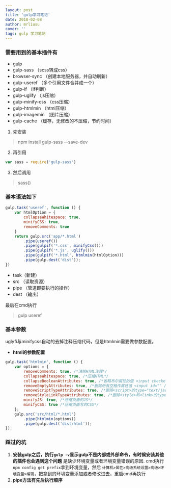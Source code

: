 ```yaml
---
layout: post
title: 'gulp学习笔记'
date: 2018-02-08
author: mrliusu
cover: ''
tags: gulp 学习笔记
---
```


### 需要用到的基本插件有
- gulp
- gulp-sass （scss转成css）
- browser-sync （创建本地服务器，并自动刷新）
- gulp-useref （多个引用文件合并成一个）
- gulp-if （if判断）
- gulp-uglify （js压缩）
- gulp-minify-css （css压缩）
- gulp-htmlmin （html压缩）
- gulp-imagemin （图片压缩）
- gulp-cache （缓存，无修改的不压缩，节约时间）
1. 先安装
>  npm install gulp-sass --save-dev
2. 再引用
```js
var sass = require('gulp-sass')
```
3. 然后调用
> sass()
### 基本语法如下
```js
gulp.task('useref', function () {
    var htmlOption = {
        collapseWhitespace: true,
        minifyCSS: true,
        removeComments: true
    }
    return gulp.src('app/*.html')
        .pipe(useref())
        .pipe(gulpif('*.css', minifyCss()))
        .pipe(gulpif('*.js', uglify()))
        .pipe(gulpif('*.html', htmlmin(htmlOption)))
        .pipe(gulp.dest('dist'));
})
```
- task（新建） 
- src （读取资源）
- pipe （管道即要执行的操作）
- dest （输出）

最后在cmd执行
> gulp useref
### 基本参数
uglyfi与minifycss自动的去掉注释压缩代码，但是htmlmin需要做参数配置。
- **html的参数配置**
```js
gulp.task('htmlmin', function () {
    var options = {
        removeComments: true, /*清除HTML注释*/
        collapseWhitespace: true, /*压缩HTML*/
        collapseBooleanAttributes: true, /*省略布尔属性的值 <input checked="true"/>=><input />*/
        removeEmptyAttributes: true, /*删除所有空格作属性值 <input id="" /> ==> <input />*/
        removeScriptTypeAttributes: true, /*删除<script>的type="text/javascript"*/
        removeStyleLinkTypeAttributes: true, /*删除<style>和<link>的type="text/css"*/
        minifyJS: true, /*压缩页面的JS*/
        minifyCSS: true /*压缩页面写的CSS*/
    };
    gulp.src('src/html/*.html')
        .pipe(htmlmin(options))
        .pipe(gulp.dest('dist/html'));
});
```
### 踩过的坑
1. **安装gulp之后，执行`gulp -v`显示gulp不是内部或外部命令，有时候安装其他的插件也会遇到这个问题**
是缺少环境变量或者环境变量错误的原因.
cmd执行`npm config get prefix`拿到环境变量，然后 `计算机>属性>高级系统设置>高级>环境变量>编辑`，把拿到的环境变量添加或者修改进去，重启cmd再执行
2. **pipe方法有先后执行顺序**